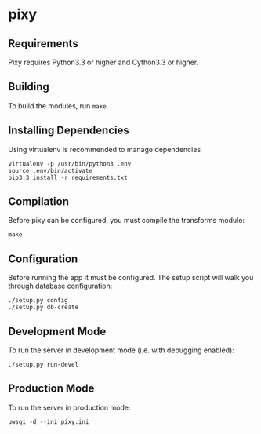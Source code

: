 pixy
====

Requirements
------------

Pixy requires Python3.3 or higher and Cython3.3 or higher.


Building
--------

To build the modules, run `make`.


Installing Dependencies
-----------------------

Using virtualenv is recommended to manage dependencies

    virtualenv -p /usr/bin/python3 .env
    source .env/bin/activate
    pip3.3 install -r requirements.txt

Compilation
-----------

Before pixy can be configured, you must compile the transforms module:

    make

Configuration
-------------

Before running the app it must be configured. The setup script will walk you
through database configuration:

    ./setup.py config
    ./setup.py db-create

Development Mode
----------------

To run the server in development mode (i.e. with debugging enabled):

    ./setup.py run-devel

Production Mode
---------------

To run the server in production mode:

    uwsgi -d --ini pixy.ini

